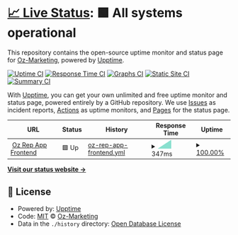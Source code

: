 # [📈 Live Status](https://upptime.ozdevs.com): <!--live status--> **🟩 All systems operational**

This repository contains the open-source uptime monitor and status page for [Oz-Marketing](https://upptime.ozdevs.com), powered by [Upptime](https://github.com/upptime/upptime).

[![Uptime CI](https://github.com/koj-co/upptime/workflows/Uptime%20CI/badge.svg)](https://github.com/koj-co/upptime/actions?query=workflow%3A%22Uptime+CI%22)
[![Response Time CI](https://github.com/koj-co/upptime/workflows/Response%20Time%20CI/badge.svg)](https://github.com/koj-co/upptime/actions?query=workflow%3A%22Response+Time+CI%22)
[![Graphs CI](https://github.com/koj-co/upptime/workflows/Graphs%20CI/badge.svg)](https://github.com/koj-co/upptime/actions?query=workflow%3A%22Graphs+CI%22)
[![Static Site CI](https://github.com/koj-co/upptime/workflows/Static%20Site%20CI/badge.svg)](https://github.com/koj-co/upptime/actions?query=workflow%3A%22Static+Site+CI%22)
[![Summary CI](https://github.com/koj-co/upptime/workflows/Summary%20CI/badge.svg)](https://github.com/koj-co/upptime/actions?query=workflow%3A%22Summary+CI%22)

With [Upptime](https://upptime.js.org), you can get your own unlimited and free uptime monitor and status page, powered entirely by a GitHub repository. We use [Issues](https://github.com/Oz-Marketing/upptime/issues) as incident reports, [Actions](https://github.com/Oz-Marketing/upptime/actions) as uptime monitors, and [Pages](https://upptime.ozdevs.com) for the status page.

<!--start: status pages-->
<!-- This summary is generated by Upptime (https://github.com/upptime/upptime) -->
<!-- Do not edit this manually, your changes will be overwritten -->
<!-- prettier-ignore -->
| URL | Status | History | Response Time | Uptime |
| --- | ------ | ------- | ------------- | ------ |
| <img alt="" src="https://favicons.githubusercontent.com/app.ozreputation.com" height="13"> [Oz Rep App Frontend](https://app.ozreputation.com) | 🟩 Up | [oz-rep-app-frontend.yml](https://github.com/Oz-Marketing/upptime/commits/master/history/oz-rep-app-frontend.yml) | <details><summary><img alt="Response time graph" src="./graphs/oz-rep-app-frontend/response-time-week.png" height="20"> 347ms</summary><br><a href="https://upptime.ozdevs.com/history/oz-rep-app-frontend"><img alt="Response time 347" src="https://img.shields.io/endpoint?url=https%3A%2F%2Fraw.githubusercontent.com%2FOz-Marketing%2Fupptime%2Fmaster%2Fapi%2Foz-rep-app-frontend%2Fresponse-time.json"></a><br><a href="https://upptime.ozdevs.com/history/oz-rep-app-frontend"><img alt="24-hour response time 347" src="https://img.shields.io/endpoint?url=https%3A%2F%2Fraw.githubusercontent.com%2FOz-Marketing%2Fupptime%2Fmaster%2Fapi%2Foz-rep-app-frontend%2Fresponse-time-day.json"></a><br><a href="https://upptime.ozdevs.com/history/oz-rep-app-frontend"><img alt="7-day response time 347" src="https://img.shields.io/endpoint?url=https%3A%2F%2Fraw.githubusercontent.com%2FOz-Marketing%2Fupptime%2Fmaster%2Fapi%2Foz-rep-app-frontend%2Fresponse-time-week.json"></a><br><a href="https://upptime.ozdevs.com/history/oz-rep-app-frontend"><img alt="30-day response time 347" src="https://img.shields.io/endpoint?url=https%3A%2F%2Fraw.githubusercontent.com%2FOz-Marketing%2Fupptime%2Fmaster%2Fapi%2Foz-rep-app-frontend%2Fresponse-time-month.json"></a><br><a href="https://upptime.ozdevs.com/history/oz-rep-app-frontend"><img alt="1-year response time 347" src="https://img.shields.io/endpoint?url=https%3A%2F%2Fraw.githubusercontent.com%2FOz-Marketing%2Fupptime%2Fmaster%2Fapi%2Foz-rep-app-frontend%2Fresponse-time-year.json"></a></details> | <details><summary><a href="https://upptime.ozdevs.com/history/oz-rep-app-frontend">100.00%</a></summary><a href="https://upptime.ozdevs.com/history/oz-rep-app-frontend"><img alt="All-time uptime 100.00%" src="https://img.shields.io/endpoint?url=https%3A%2F%2Fraw.githubusercontent.com%2FOz-Marketing%2Fupptime%2Fmaster%2Fapi%2Foz-rep-app-frontend%2Fuptime.json"></a><br><a href="https://upptime.ozdevs.com/history/oz-rep-app-frontend"><img alt="24-hour uptime 100.00%" src="https://img.shields.io/endpoint?url=https%3A%2F%2Fraw.githubusercontent.com%2FOz-Marketing%2Fupptime%2Fmaster%2Fapi%2Foz-rep-app-frontend%2Fuptime-day.json"></a><br><a href="https://upptime.ozdevs.com/history/oz-rep-app-frontend"><img alt="7-day uptime 100.00%" src="https://img.shields.io/endpoint?url=https%3A%2F%2Fraw.githubusercontent.com%2FOz-Marketing%2Fupptime%2Fmaster%2Fapi%2Foz-rep-app-frontend%2Fuptime-week.json"></a><br><a href="https://upptime.ozdevs.com/history/oz-rep-app-frontend"><img alt="30-day uptime 100.00%" src="https://img.shields.io/endpoint?url=https%3A%2F%2Fraw.githubusercontent.com%2FOz-Marketing%2Fupptime%2Fmaster%2Fapi%2Foz-rep-app-frontend%2Fuptime-month.json"></a><br><a href="https://upptime.ozdevs.com/history/oz-rep-app-frontend"><img alt="1-year uptime 100.00%" src="https://img.shields.io/endpoint?url=https%3A%2F%2Fraw.githubusercontent.com%2FOz-Marketing%2Fupptime%2Fmaster%2Fapi%2Foz-rep-app-frontend%2Fuptime-year.json"></a></details>

<!--end: status pages-->

[**Visit our status website →**](https://upptime.ozdevs.com)

## 📄 License

- Powered by: [Upptime](https://github.com/upptime/upptime)
- Code: [MIT](./LICENSE) © [Oz-Marketing](https://upptime.ozdevs.com)
- Data in the `./history` directory: [Open Database License](https://opendatacommons.org/licenses/odbl/1-0/)
